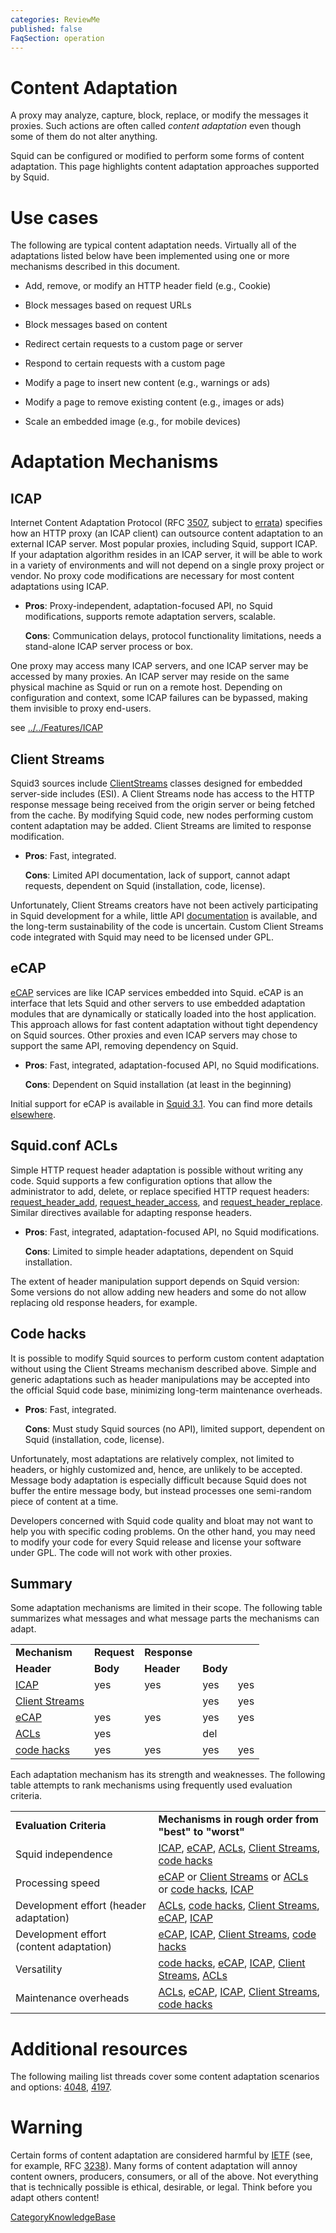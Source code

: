```yaml
---
categories: ReviewMe
published: false
FaqSection: operation
---
```

# Content Adaptation

A proxy may analyze, capture, block, replace, or modify the messages it
proxies. Such actions are often called *content adaptation* even though
some of them do not alter anything.

Squid can be configured or modified to perform some forms of content
adaptation. This page highlights content adaptation approaches supported
by Squid.

# Use cases

The following are typical content adaptation needs. Virtually all of the
adaptations listed below have been implemented using one or more
mechanisms described in this document.

  - Add, remove, or modify an HTTP header field (e.g., Cookie)

  - Block messages based on request URLs

  - Block messages based on content

  - Redirect certain requests to a custom page or server

  - Respond to certain requests with a custom page

  - Modify a page to insert new content (e.g., warnings or ads)

  - Modify a page to remove existing content (e.g., images or ads)

  - Scale an embedded image (e.g., for mobile devices)

# Adaptation Mechanisms

## ICAP

Internet Content Adaptation Protocol (RFC
[3507](http://www.rfc-editor.org/rfc/rfc3507.txt), subject to
[errata](http://www.measurement-factory.com/std/icap/)) specifies how an
HTTP proxy (an ICAP client) can outsource content adaptation to an
external ICAP server. Most popular proxies, including Squid, support
ICAP. If your adaptation algorithm resides in an ICAP server, it will be
able to work in a variety of environments and will not depend on a
single proxy project or vendor. No proxy code modifications are
necessary for most content adaptations using ICAP.

  - **Pros**: Proxy-independent, adaptation-focused API, no Squid
    modifications, supports remote adaptation servers, scalable.
    
    **Cons**: Communication delays, protocol functionality limitations,
    needs a stand-alone ICAP server process or box.

One proxy may access many ICAP servers, and one ICAP server may be
accessed by many proxies. An ICAP server may reside on the same physical
machine as Squid or run on a remote host. Depending on configuration and
context, some ICAP failures can be bypassed, making them invisible to
proxy end-users.

see
[../../Features/ICAP](/Features/ICAP)

## Client Streams

Squid3 sources include
[ClientStreams](/ProgrammingGuide/ClientStreams)
classes designed for embedded server-side includes (ESI). A Client
Streams node has access to the HTTP response message being received from
the origin server or being fetched from the cache. By modifying Squid
code, new nodes performing custom content adaptation may be added.
Client Streams are limited to response modification.

  - **Pros**: Fast, integrated.
    
    **Cons**: Limited API documentation, lack of support, cannot adapt
    requests, dependent on Squid (installation, code, license).

Unfortunately, Client Streams creators have not been actively
participating in Squid development for a while, little API
[documentation](/ProgrammingGuide/ClientStreams)
is available, and the long-term sustainability of the code is uncertain.
Custom Client Streams code integrated with Squid may need to be licensed
under GPL.

## eCAP

[eCAP](http://www.e-cap.org/) services are like ICAP services embedded
into Squid. eCAP is an interface that lets Squid and other servers to
use embedded adaptation modules that are dynamically or statically
loaded into the host application. This approach allows for fast content
adaptation without tight dependency on Squid sources. Other proxies and
even ICAP servers may chose to support the same API, removing dependency
on Squid.

  - **Pros**: Fast, integrated, adaptation-focused API, no Squid
    modifications.
    
    **Cons**: Dependent on Squid installation (at least in the
    beginning)

Initial support for eCAP is available in
[Squid 3.1](/RoadMap/Squid3).
You can find more details
[elsewhere](/Features/eCAP).

## Squid.conf ACLs

Simple HTTP request header adaptation is possible without writing any
code. Squid supports a few configuration options that allow the
administrator to add, delete, or replace specified HTTP request headers:
[request_header_add](http://www.squid-cache.org/Doc/config/request_header_add),
[request_header_access](http://www.squid-cache.org/Doc/config/request_header_access),
and
[request_header_replace](http://www.squid-cache.org/Doc/config/request_header_replace).
Similar directives available for adapting response headers.

  - **Pros**: Fast, integrated, adaptation-focused API, no Squid
    modifications.
    
    **Cons**: Limited to simple header adaptations, dependent on Squid
    installation.

The extent of header manipulation support depends on Squid version: Some
versions do not allow adding new headers and some do not allow replacing
old response headers, for example.

## Code hacks

It is possible to modify Squid sources to perform custom content
adaptation without using the Client Streams mechanism described above.
Simple and generic adaptations such as header manipulations may be
accepted into the official Squid code base, minimizing long-term
maintenance overheads.

  - **Pros**: Fast, integrated.
    
    **Cons**: Must study Squid sources (no API), limited support,
    dependent on Squid (installation, code, license).

Unfortunately, most adaptations are relatively complex, not limited to
headers, or highly customized and, hence, are unlikely to be accepted.
Message body adaptation is especially difficult because Squid does not
buffer the entire message body, but instead processes one semi-random
piece of content at a time.

Developers concerned with Squid code quality and bloat may not want to
help you with specific coding problems. On the other hand, you may need
to modify your code for every Squid release and license your software
under GPL. The code will not work with other proxies.

## Summary

Some adaptation mechanisms are limited in their scope. The following
table summarizes what messages and what message parts the mechanisms can
adapt.

|                                     |             |              |          |     |
| ----------------------------------- | ----------- | ------------ | -------- | --- |
| **Mechanism**                       | **Request** | **Response** |          |     |
| **Header**                          | **Body**    | **Header**   | **Body** |     |
| [ICAP](#secICAP)                    | yes         | yes          | yes      | yes |
| [Client Streams](#secClientStreams) |             |              | yes      | yes |
| [eCAP](#seceCAP)                    | yes         | yes          | yes      | yes |
| [ACLs](#secACLs)                    | yes         |              | del      |     |
| [code hacks](#secCodeHacks)         | yes         | yes          | yes      | yes |

Each adaptation mechanism has its strength and weaknesses. The following
table attempts to rank mechanisms using frequently used evaluation
criteria.

|                                         |                                                                                                                              |
| --------------------------------------- | ---------------------------------------------------------------------------------------------------------------------------- |
| **Evaluation Criteria**                 | **Mechanisms in rough order from "best" to "worst"**                                                                         |
| Squid independence                      | [ICAP](#secICAP), [eCAP](#seceCAP), [ACLs](#secACLs), [Client Streams](#secClientStreams), [code hacks](#secCodeHacks)       |
| Processing speed                        | [eCAP](#seceCAP) or [Client Streams](#secClientStreams) or [ACLs](#secACLs) or [code hacks](#secCodeHacks), [ICAP](#secICAP) |
| Development effort (header adaptation)  | [ACLs](#secACLs), [code hacks](#secCodeHacks), [Client Streams](#secClientStreams), [eCAP](#seceCAP), [ICAP](#secICAP)       |
| Development effort (content adaptation) | [eCAP](#seceCAP), [ICAP](#secICAP), [Client Streams](#secClientStreams), [code hacks](#secCodeHacks)                         |
| Versatility                             | [code hacks](#secCodeHacks), [eCAP](#seceCAP), [ICAP](#secICAP), [Client Streams](#secClientStreams), [ACLs](#secACLs)       |
| Maintenance overheads                   | [ACLs](#secACLs), [eCAP](#seceCAP), [ICAP](#secICAP), [Client Streams](#secClientStreams), [code hacks](#secCodeHacks)       |

# Additional resources

The following mailing list threads cover some content adaptation
scenarios and options:
[4048](http://thread.gmane.org/gmane.comp.web.squid.devel/4048/),
[4197](http://thread.gmane.org/gmane.comp.web.squid.devel/4197/).

# Warning

Certain forms of content adaptation are considered harmful by
[IETF](http://www.ietf.org/) (see, for example, RFC
[3238](http://www.rfc-editor.org/rfc/rfc3238.txt)). Many forms of
content adaptation will annoy content owners, producers, consumers, or
all of the above. Not everything that is technically possible is
ethical, desirable, or legal. Think before you adapt others content\!

[CategoryKnowledgeBase](/CategoryKnowledgeBase)

